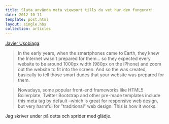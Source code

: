 ```yaml
---
title: Sluta använda meta viewport tills du vet hur den fungerar!
date: 2012-10-11
template: post.html
layout: single.hbs
collection: articles
---
```

[Javier Usobiaga](http://blog.javierusobiaga.com/stop-using-the-viewport-tag-until-you-know-ho):

> In the early years, when the smartphones came to Earth, they knew the Internet wasn't prepared for them… so they expected every website to be around 1000px width (980px on the iPhone) and zoom out the website to fit into the screen. And so the <meta name="viewport"> was created, basically to tell those smart dudes that your website was prepared for them.

> Nowadays, some popular front-end frameworks like HTML5 Boilerplate, Twitter Bootstrap and other pre-made templates include this meta tag by default –which is great for responsive web design, but very harmful for "traditional" web design. This is how it works.

Jag skriver under på detta och sprider med glädje.